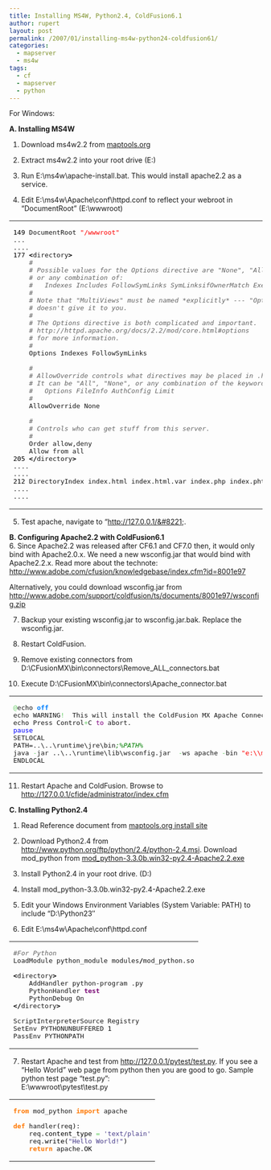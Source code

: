 ```yaml
---
title: Installing MS4W, Python2.4, ColdFusion6.1
author: rupert
layout: post
permalink: /2007/01/installing-ms4w-python24-coldfusion61/
categories:
  - mapserver
  - ms4w
tags:
  - cf
  - mapserver
  - python
---
```

For Windows:

**A. Installing MS4W**  
1. Download ms4w2.2 from [maptools.org][1]

2. Extract ms4w2.2 into your root drive (E:\)

3. Run E:\ms4w\apache-install.bat. This would install apache2.2 as a service.

4. Edit E:\ms4w\Apache\conf\httpd.conf to reflect your webroot in &#8220;DocumentRoot&#8221; (E:\wwwroot\)

<div class="wp_syntax">
  <table>
    <tr>
      <td class="code">
        <pre class="bash" style="font-family:monospace;"><span style="color: #000000;">149</span> DocumentRoot <span style="color: #ff0000;">"/wwwroot"</span>
...
....
<span style="color: #000000;">177</span> <span style="color: #000000; font-weight: bold;">&lt;</span>directory<span style="color: #000000; font-weight: bold;">&gt;</span>
    <span style="color: #666666; font-style: italic;">#</span>
    <span style="color: #666666; font-style: italic;"># Possible values for the Options directive are "None", "All",</span>
    <span style="color: #666666; font-style: italic;"># or any combination of:</span>
    <span style="color: #666666; font-style: italic;">#   Indexes Includes FollowSymLinks SymLinksifOwnerMatch ExecCGI MultiViews</span>
    <span style="color: #666666; font-style: italic;">#</span>
    <span style="color: #666666; font-style: italic;"># Note that "MultiViews" must be named *explicitly* --- "Options All"</span>
    <span style="color: #666666; font-style: italic;"># doesn't give it to you.</span>
    <span style="color: #666666; font-style: italic;">#</span>
    <span style="color: #666666; font-style: italic;"># The Options directive is both complicated and important.  Please see</span>
    <span style="color: #666666; font-style: italic;"># http://httpd.apache.org/docs/2.2/mod/core.html#options</span>
    <span style="color: #666666; font-style: italic;"># for more information.</span>
    <span style="color: #666666; font-style: italic;">#</span>
    Options Indexes FollowSymLinks
&nbsp;
    <span style="color: #666666; font-style: italic;">#</span>
    <span style="color: #666666; font-style: italic;"># AllowOverride controls what directives may be placed in .htaccess files.</span>
    <span style="color: #666666; font-style: italic;"># It can be "All", "None", or any combination of the keywords:</span>
    <span style="color: #666666; font-style: italic;">#   Options FileInfo AuthConfig Limit</span>
    <span style="color: #666666; font-style: italic;">#</span>
    AllowOverride None
&nbsp;
    <span style="color: #666666; font-style: italic;">#</span>
    <span style="color: #666666; font-style: italic;"># Controls who can get stuff from this server.</span>
    <span style="color: #666666; font-style: italic;">#</span>
    Order allow,deny
    Allow from all
<span style="color: #000000;">205</span> <span style="color: #000000; font-weight: bold;">&lt;/</span>directory<span style="color: #000000; font-weight: bold;">&gt;</span>
....
....
<span style="color: #000000;">212</span> DirectoryIndex index.html index.html.var index.php index.phtml index.php3 index.cfm
....
....</pre>
      </td>
    </tr>
  </table>
</div>

5. Test apache, navigate to &#8220;http://127.0.0.1/&#8221;.

**B. Configuring Apache2.2 with ColdFusion6.1**  
6. Since Apache2.2 was released after CF6.1 and CF7.0 then, it would only bind with Apache2.0.x. We need a new wsconfig.jar that would bind with Apache2.2.x. Read more about the technote:  
<http://www.adobe.com/cfusion/knowledgebase/index.cfm?id=8001e97>

Alternatively, you could download wsconfig.jar from <http://www.adobe.com/support/coldfusion/ts/documents/8001e97/wsconfig.zip>

7. Backup your existing wsconfig.jar to wsconfig.jar.bak. Replace the wsconfig.jar.

8. Restart ColdFusion.

9. Remove existing connectors from D:\CFusionMX\bin\connectors\Remove\_ALL\_connectors.bat

10. Execute D:\CFusionMX\bin\connectors\Apache_connector.bat

<div class="wp_syntax">
  <table>
    <tr>
      <td class="code">
        <pre class="winbatch" style="font-family:monospace;"><span style="color: #66cc66;">@</span>echo <span style="color: #0080FF; font-weight: bold;">off</span>
echo WARNING<span style="color: #66cc66;">!</span>  This will install the ColdFusion MX Apache Connector.
echo Press Control<span style="color: #66cc66;">+</span>C <span style="color: #800080;">to</span> abort.
<span style="color: #0000FF;">pause</span>
SETLOCAL
PATH=..\..\runtime\jre\bin<span style="color: #008000; font-style: italic;">;%PATH%</span>
java <span style="color: #66cc66;">-</span>jar ..\..\runtime\lib\wsconfig.jar  <span style="color: #66cc66;">-</span>ws apache <span style="color: #66cc66;">-</span>bin <span style="color: #ff0000;">"e:\\ms4w\Apache\bin\httpd.exe"</span> <span style="color: #66cc66;">-</span>dir <span style="color: #ff0000;">"e:\\ms4w\apache\conf"</span> <span style="color: #66cc66;">-</span>map .cfm,.cfc,.cfml <span style="color: #66cc66;">-</span>coldfusion <span style="color: #66cc66;">-</span>v
ENDLOCAL</pre>
      </td>
    </tr>
  </table>
</div>

11. Restart Apache and ColdFusion. Browse to <http://127.0.0.1/cfide/administrator/index.cfm>

**C. Installing Python2.4**  
1. Read Reference document from [maptools.org install site][2]

2. Download Python2.4 from <http://www.python.org/ftp/python/2.4/python-2.4.msi>. Download mod_python from [mod_python-3.3.0b.win32-py2.4-Apache2.2.exe][3]

3. Install Python2.4 in your root drive. (D:\)

4. Install mod_python-3.3.0b.win32-py2.4-Apache2.2.exe

5. Edit your Windows Environment Variables (System Variable: PATH) to include &#8220;D:\Python23&#8243;

6. Edit E:\ms4w\Apache\conf\httpd.conf

<div class="wp_syntax">
  <table>
    <tr>
      <td class="code">
        <pre class="bash" style="font-family:monospace;"><span style="color: #666666; font-style: italic;">#For Python</span>
LoadModule python_module modules<span style="color: #000000; font-weight: bold;">/</span>mod_python.so
&nbsp;
<span style="color: #000000; font-weight: bold;">&lt;</span>directory<span style="color: #000000; font-weight: bold;">&gt;</span>
	AddHandler python-program .py
	PythonHandler <span style="color: #7a0874; font-weight: bold;">test</span>
	PythonDebug On
<span style="color: #000000; font-weight: bold;">&lt;/</span>directory<span style="color: #000000; font-weight: bold;">&gt;</span>
&nbsp;
ScriptInterpreterSource Registry
SetEnv PYTHONUNBUFFERED <span style="color: #000000;">1</span>
PassEnv PYTHONPATH</pre>
      </td>
    </tr>
  </table>
</div>

7. Restart Apache and test from <http://127.0.0.1/pytest/test.py>. If you see a &#8220;Hello World&#8221; web page from python then you are good to go. Sample python test page &#8220;test.py&#8221;:  
E:\wwwroot\pytest\test.py

<div class="wp_syntax">
  <table>
    <tr>
      <td class="code">
        <pre class="python" style="font-family:monospace;"><span style="color: #ff7700;font-weight:bold;">from</span> mod_python <span style="color: #ff7700;font-weight:bold;">import</span> apache
&nbsp;
<span style="color: #ff7700;font-weight:bold;">def</span> handler<span style="color: black;">&#40;</span>req<span style="color: black;">&#41;</span>:
	req.<span style="color: black;">content_type</span> <span style="color: #66cc66;">=</span> <span style="color: #483d8b;">'text/plain'</span>
	req.<span style="color: black;">write</span><span style="color: black;">&#40;</span><span style="color: #483d8b;">"Hello World!"</span><span style="color: black;">&#41;</span>
	<span style="color: #ff7700;font-weight:bold;">return</span> apache.<span style="color: black;">OK</span></pre>
      </td>
    </tr>
  </table>
</div>

 [1]: http://www.maptools.org/ms4w/index.phtml?page=downloads.html
 [2]: http://www.maptools.org/ms4w/index.phtml?page=README_INSTALL.html
 [3]: http://www.eng.lsu.edu/mirrors/apache/httpd/modpython/win/3.3.0b/mod_python-3.3.0b.win32-py2.4-Apache2.2.exe